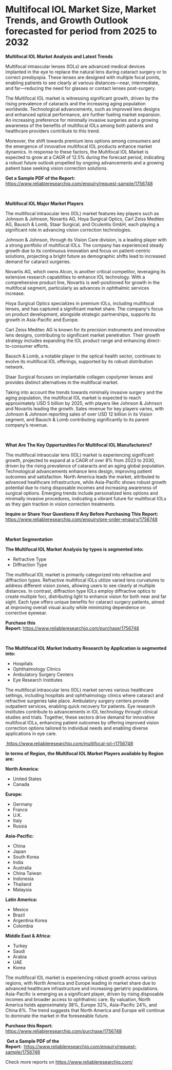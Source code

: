 <p><h1>Multifocal IOL Market Size, Market Trends, and Growth Outlook forecasted for period from 2025 to 2032</h1></p><p><strong>Multifocal IOL Market Analysis and Latest Trends</strong></p>
<p><p>Multifocal intraocular lenses (IOLs) are advanced medical devices implanted in the eye to replace the natural lens during cataract surgery or to correct presbyopia. These lenses are designed with multiple focal points, enabling patients to see clearly at various distances—near, intermediate, and far—reducing the need for glasses or contact lenses post-surgery.</p><p>The Multifocal IOL market is witnessing significant growth, driven by the rising prevalence of cataracts and the increasing aging population worldwide. Technological advancements, such as improved lens designs and enhanced optical performance, are further fueling market expansion. An increasing preference for minimally invasive surgeries and a growing awareness of the benefits of multifocal IOLs among both patients and healthcare providers contribute to this trend.</p><p>Moreover, the shift towards premium lens options among consumers and the emergence of innovative multifocal IOL products enhance market dynamics. In response to these factors, the Multifocal IOL Market is expected to grow at a CAGR of 12.5% during the forecast period, indicating a robust future outlook propelled by ongoing advancements and a growing patient base seeking vision correction solutions.</p></p>
<p><strong>Get a Sample PDF of the Report:&nbsp;</strong> <a href="https://www.reliableresearchiq.com/enquiry/request-sample/1756748?utm_campaign=2732&utm_medium=2&utm_source=Github&utm_content=ia&utm_term=03032025&utm_id=multifocal-iol">https://www.reliableresearchiq.com/enquiry/request-sample/1756748</a></p>
<p>&nbsp;</p>
<p><strong>Multifocal IOL Major Market Players</strong></p>
<p><p>The multifocal intraocular lens (IOL) market features key players such as Johnson & Johnson, Novartis AG, Hoya Surgical Optics, Carl Zeiss Meditec AG, Bausch & Lomb, Staar Surgical, and Oculentis GmbH, each playing a significant role in advancing vision correction technologies.</p><p>Johnson & Johnson, through its Vision Care division, is a leading player with a strong portfolio of multifocal IOLs. The company has experienced steady growth due to its continuous innovation and focus on patient-centric solutions, projecting a bright future as demographic shifts lead to increased demand for cataract surgeries.</p><p>Novartis AG, which owns Alcon, is another critical competitor, leveraging its extensive research capabilities to enhance IOL technology. With a comprehensive product line, Novartis is well-positioned for growth in the multifocal segment, particularly as advances in ophthalmic services increase.</p><p>Hoya Surgical Optics specializes in premium IOLs, including multifocal lenses, and has captured a significant market share. The company's focus on product development, alongside strategic partnerships, supports its growth in Asia-Pacific and Europe.</p><p>Carl Zeiss Meditec AG is known for its precision instruments and innovative lens designs, contributing to significant market penetration. Their growth strategy includes expanding the IOL product range and enhancing direct-to-consumer efforts.</p><p>Bausch & Lomb, a notable player in the optical health sector, continues to evolve its multifocal IOL offerings, supported by its robust distribution network.</p><p>Staar Surgical focuses on implantable collagen copolymer lenses and provides distinct alternatives in the multifocal market. </p><p>Taking into account the trends towards minimally invasive surgery and the aging population, the multifocal IOL market is expected to reach approximately USD 5 billion by 2025, with players like Johnson & Johnson and Novartis leading the growth. Sales revenue for key players varies, with Johnson & Johnson reporting sales of over USD 12 billion in its Vision segment, and Bausch & Lomb contributing significantly to its parent company’s revenue.</p></p>
<p>&nbsp;</p>
<p><strong>What Are The Key Opportunities For Multifocal IOL Manufacturers?</strong></p>
<p><p>The multifocal intraocular lens (IOL) market is experiencing significant growth, projected to expand at a CAGR of over 8% from 2023 to 2030, driven by the rising prevalence of cataracts and an aging global population. Technological advancements enhance lens design, improving patient outcomes and satisfaction. North America leads the market, attributed to advanced healthcare infrastructure, while Asia-Pacific shows robust growth potential due to rising disposable incomes and increasing awareness of surgical options. Emerging trends include personalized lens options and minimally invasive procedures, indicating a vibrant future for multifocal IOLs as they gain traction in vision correction treatments.</p></p>
<p><strong>Inquire or Share Your Questions If Any Before Purchasing This Report:</strong> <a href="https://www.reliableresearchiq.com/enquiry/pre-order-enquiry/1756748?utm_campaign=2732&utm_medium=2&utm_source=Github&utm_content=ia&utm_term=03032025&utm_id=multifocal-iol">https://www.reliableresearchiq.com/enquiry/pre-order-enquiry/1756748</a></p>
<p>&nbsp;</p>
<p><strong>Market Segmentation</strong></p>
<p><strong>The Multifocal IOL Market Analysis by types is segmented into:</strong></p>
<p><ul><li>Refractive Type</li><li>Diffraction Type</li></ul></p>
<p><p>The multifocal IOL market is primarily categorized into refractive and diffraction types. Refractive multifocal IOLs utilize varied lens curvatures to address different vision zones, allowing users to see clearly at multiple distances. In contrast, diffraction type IOLs employ diffractive optics to create multiple foci, distributing light to enhance vision for both near and far sight. Each type offers unique benefits for cataract surgery patients, aimed at improving overall visual acuity while minimizing dependence on corrective eyewear.</p></p>
<p><strong>Purchase this Report:&nbsp;</strong><a href="https://www.reliableresearchiq.com/purchase/1756748?utm_campaign=2732&utm_medium=2&utm_source=Github&utm_content=ia&utm_term=03032025&utm_id=multifocal-iol">https://www.reliableresearchiq.com/purchase/1756748</a></p>
<p>&nbsp;</p>
<p><strong>The Multifocal IOL Market Industry Research by Application is segmented into:</strong></p>
<p><ul><li>Hospitals</li><li>Ophthalmology Clinics</li><li>Ambulatory Surgery Centers</li><li>Eye Research Institutes</li></ul></p>
<p><p>The multifocal intraocular lens (IOL) market serves various healthcare settings, including hospitals and ophthalmology clinics where cataract and refractive surgeries take place. Ambulatory surgery centers provide outpatient services, enabling quick recovery for patients. Eye research institutes contribute to advancements in IOL technology through clinical studies and trials. Together, these sectors drive demand for innovative multifocal IOLs, enhancing patient outcomes by offering improved vision correction options tailored to individual needs and enabling diverse applications in eye care.</p></p>
<p><a href="https://www.reliableresearchiq.com/multifocal-iol-r1756748?utm_campaign=2732&utm_medium=2&utm_source=Github&utm_content=ia&utm_term=03032025&utm_id=multifocal-iol">&nbsp;https://www.reliableresearchiq.com/multifocal-iol-r1756748</a></p>
<p><strong>In terms of Region, the Multifocal IOL Market Players available by Region are:</strong></p>
<p>
    <p> <strong> North America: </strong>
        <ul>
            <li>United States</li>
            <li>Canada</li>
        </ul>
        </p> 
    <p> <strong> Europe: </strong>
        <ul>
            <li>Germany</li>
            <li>France</li>
            <li>U.K.</li>
            <li>Italy</li>
            <li>Russia</li>
        </ul>
        </p> 
    <p> <strong> Asia-Pacific: </strong>
        <ul>
            <li>China</li>
            <li>Japan</li>
            <li>South Korea</li>
            <li>India</li>
            <li>Australia</li>
            <li>China Taiwan</li>
            <li>Indonesia</li>
            <li>Thailand</li>
            <li>Malaysia</li>
        </ul>
        </p> 
    <p> <strong> Latin America: </strong>
        <ul>
            <li>Mexico</li>
            <li>Brazil</li>
            <li>Argentina Korea</li>
            <li>Colombia</li>
        </ul>
        </p> 
    <p> <strong> Middle East & Africa: </strong>
        <ul>
            <li>Turkey</li>
            <li>Saudi</li>
            <li>Arabia</li>
            <li>UAE</li>
            <li>Korea</li>
        </ul>
    </p>
    </p>
<p><p>The multifocal IOL market is experiencing robust growth across various regions, with North America and Europe leading in market share due to advanced healthcare infrastructure and increasing geriatric populations. Asia-Pacific is emerging as a significant player, driven by rising disposable incomes and broader access to ophthalmic care. By valuation, North America holds approximately 38%, Europe 32%, Asia-Pacific 24%, and China 6%. The trend suggests that North America and Europe will continue to dominate the market in the foreseeable future.</p></p>
<p><strong>Purchase this Report: </strong><a href="https://www.reliableresearchiq.com/purchase/1756748?utm_campaign=2732&utm_medium=2&utm_source=Github&utm_content=ia&utm_term=03032025&utm_id=multifocal-iol">https://www.reliableresearchiq.com/purchase/1756748</a></p>
<p>&nbsp;<strong>Get a Sample PDF of the Report:&nbsp;&nbsp;</strong><a href="https://www.reliableresearchiq.com/enquiry/request-sample/1756748?utm_campaign=2732&utm_medium=2&utm_source=Github&utm_content=ia&utm_term=03032025&utm_id=multifocal-iol">https://www.reliableresearchiq.com/enquiry/request-sample/1756748</a></p>
<p><strong></strong></p>
<p>Check more reports on <a href="https://www.reliableresearchiq.com/?utm_campaign=2732&utm_medium=2&utm_source=Github&utm_content=ia&utm_term=03032025&utm_id=multifocal-iol">https://www.reliableresearchiq.com/</a></p>